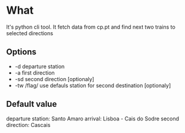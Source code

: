 # What
It's python cli tool. It fetch data from cp.pt and find next two trains to selected directions


## Options ##
- -d departure station
- -a first direction
- -sd second direction [optionaly]
- -tw /flag/ use defauls station for second destination [optionaly]

## Default value ##
departure station: Santo Amaro
arrival: Lisboa - Cais do Sodre
second direction: Cascais